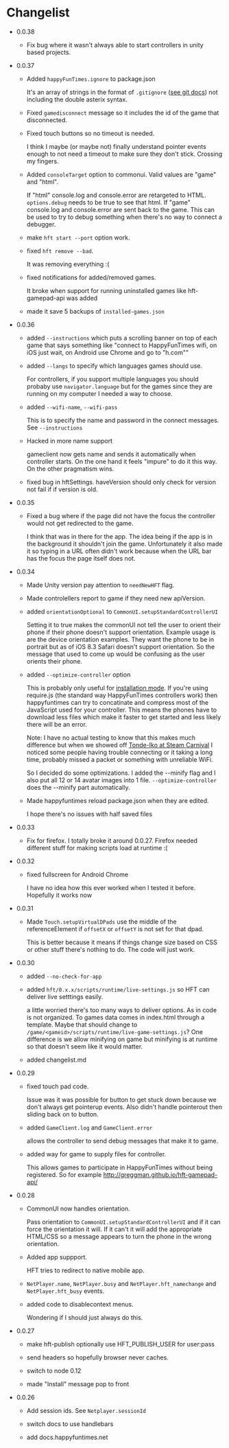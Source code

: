Changelist
==========

*   0.0.38

    *   Fix bug where it wasn't always able to start controllers in unity based projects.

*   0.0.37

    *   Added `happyFunTimes.ignore` to package.json

        It's an array of strings in the format of `.gitignore` ([see git docs](http://git-scm.com/docs/gitignore))
        not including the double asterix syntax.

    *   Fixed `gamedisconnect` message so it includes the id of the game that disconnected.

    *   Fixed touch buttons so no timeout is needed.

        I think I maybe (or maybe not) finally understand pointer events
        enough to not need a timeout to make sure they don't stick. Crossing
        my fingers.

    *   Added `consoleTarget` option to commonui. Valid values are "game" and "html".

        If "html" console.log and console.error are retargeted to HTML. `options.debug` needs to be true
        to see that html. If "game" console.log and console.error are sent back to the game. This
        can be used to try to debug something when there's no way to connect a debugger.

    *   make `hft start --port` option work.

    *   fixed `hft remove --bad`.

        It was removing everything :(

    *   fixed notifications for added/removed games.

        It broke when support for running uninstalled games like hft-gamepad-api was added

    *   made it save 5 backups of `installed-games.json`

*   0.0.36

    *   added `--instructions` which puts a scrolling banner on top of each
        game that says something like "connect to HappyFunTimes wifi, on iOS
        just wait, on Android use Chrome and go to "h.com""

    *   added `--langs` to specify which languages games should use.

        For controllers, if you support multiple languages you should probaby
        use `navigator.language` but for the games since they are running on
        my computer I needed a way to choose.

    *   added `--wifi-name`, `--wifi-pass`

        This is to specify the name and password in the connect messages. See `--instructions`

    *   Hacked in more name support

        gameclient now gets name and sends it automatically when controller starts.
        On the one hand it feels "impure" to do it this way. On the other pragmatism wins.

    *   fixed bug in hftSettings. haveVersion should only check for version not fail if
        if version is old.

*   0.0.35

    *   Fixed a bug where if the page did not have the focus the controller
        would not get redirected to the game.

        I think that was in there for the app. The idea being if the app
        is in the background it shouldn't join the game. Unfortunately it
        also made it so  typing in a URL often didn't work because when the
        URL bar has the focus the page itself does not.

*   0.0.34

    *   Made Unity version pay attention to `needNewHFT` flag.

    *   Made controlellers report to game if they need new apiVersion.

    *   added `orientationOptional` to `CommonUI.setupStandardControllerUI`

        Setting it to true makes the commonUI not tell the user to orient their
        phone if their phone doesn't support orientation. Example usage is
        are the device orientation examples. They want the phone to be in
        portrait but as of iOS 8.3 Safari doesn't support orientation. So
        the message that used to come up would be confusing as the user
        orients their phone.

    *   added `--optimize-controller` option

        This is probably only useful for [installation mode](network.md). If you're
        using require.js (the standard way HappyFunTimes controllers work) then
        happyfuntimes can try to concatinate and compress most of the JavaScript
        used for your controller. This means the phones have to download less
        files which make it faster to get started and less likely there will be an error.

        Note: I have no actual testing to know that this makes much difference
        but when we showed off [Tonde-Iko at Steam Carnival](http://greggman.github.io/hft-tonde-iko)
        I noticed some people having trouble connecting or it taking a long time,
        probably missed a packet or something with unreliable WiFi.

        So I decided do some optimizations. I added the --minify flag and I also put
        all 12 or 14 avatar images into 1 file. `--optimize-controller` does
        the --minify part automatically.

    *   Made happyfuntimes reload package.json when they are edited.

        I hope there's no issues with half saved files

*   0.0.33

    *   Fix for firefox. I totally broke it around 0.0.27. Firefox needed different
        stuff for making scripts load at runtime :(

*   0.0.32

    *   fixed fullscreen for Android Chrome

        I have no idea how this ever worked when I tested it before. Hopefully it works
        now

*   0.0.31

    *   Made `Touch.setupVirtualDPads` use the middle of the referenceElement if
        `offsetX` or `offsetY` is not set for that dpad.

        This is better because it means if things change size based on CSS or other
        stuff there's nothing to do. The code will just work.

*   0.0.30

    *   added `--no-check-for-app`

    *   added `hft/0.x.x/scripts/runtime/live-settings.js` so HFT can deliver live setttings easily.

        a little worried there's too many ways to deliver options. As in code is not organized.
        To games data comes in index.html through a template. Maybe that should change to
        `/game/<gameid>/scripts/runtime/live-game-settings.js`? One difference is we allow
        minifying on game but minifying is at runtime so that doesn't seem like it would matter.

    *   added changelist.md


*   0.0.29

    *   fixed touch pad code.

        Issue was it was possible for button to get stuck down because we don't always
        get pointerup events. Also didn't handle pointerout then sliding back on to button.

    *   added `GameClient.log` and `GameClient.error`

        allows the controller to send debug messages that make it to game.

    *   added way for game to supply files for controller.

        This allows games to participate in HappyFunTimes without being registered.
        So for example http://greggman.github.io/hft-gamepad-api/

*   0.0.28

    *   CommonUI now handles orientation.

        Pass orientation to `CommonUI.setupStandardControllerUI` and if it can
        force the orientation it will. If it can't it will add the appropriate
        HTML/CSS so a message appears to turn the phone in the wrong orientation.

    *   Added app suppport.

        HFT tries to redirect to native mobile app.

    *   `NetPlayer.name`, `NetPlayer.busy` and `NetPlayer.hft_namechange` and `NetPlayer.hft_busy` events.

    *   added code to disablecontext menus.

        Wondering if I should just always do this.

*   0.0.27

    *   make hft-publish optionally use HFT_PUBLISH_USER for user:pass

    *   send headers so hopefully browser never caches.

    *   switch to node 0.12

    *   made "Install" message pop to front

*   0.0.26

    *   Add session ids. See `Netplayer.sessionId`

    *   switch docs to use handlebars

    *   add docs.happyfuntimes.net


